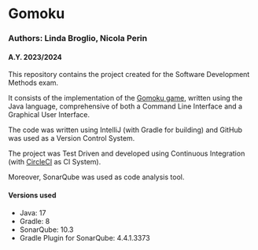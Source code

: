 
# Gomoku
### Authors: Linda Broglio, Nicola Perin
#### A.Y. 2023/2024

This repository contains the project created for the Software Development Methods exam.

It consists of the implementation of the [Gomoku game](https://it.wikipedia.org/wiki/Gomoku), written using the Java language,
comprehensive of both a Command Line Interface and a Graphical User Interface.

The code was written using IntelliJ (with Gradle for building)
and GitHub was used as a Version Control System.

The project was Test Driven and developed using Continuous Integration (with [CircleCI](https://dl.circleci.com/status-badge/redirect/circleci/UAmhFYjA97B8GqJNFHGBvv/AdKaiVd9BYcmFFKNbbRwaE/tree/main) as CI System).

Moreover, SonarQube was used as code analysis tool.

#### Versions used
- Java: 17
- Gradle: 8
- SonarQube: 10.3
- Gradle Plugin for SonarQube: 4.4.1.3373

